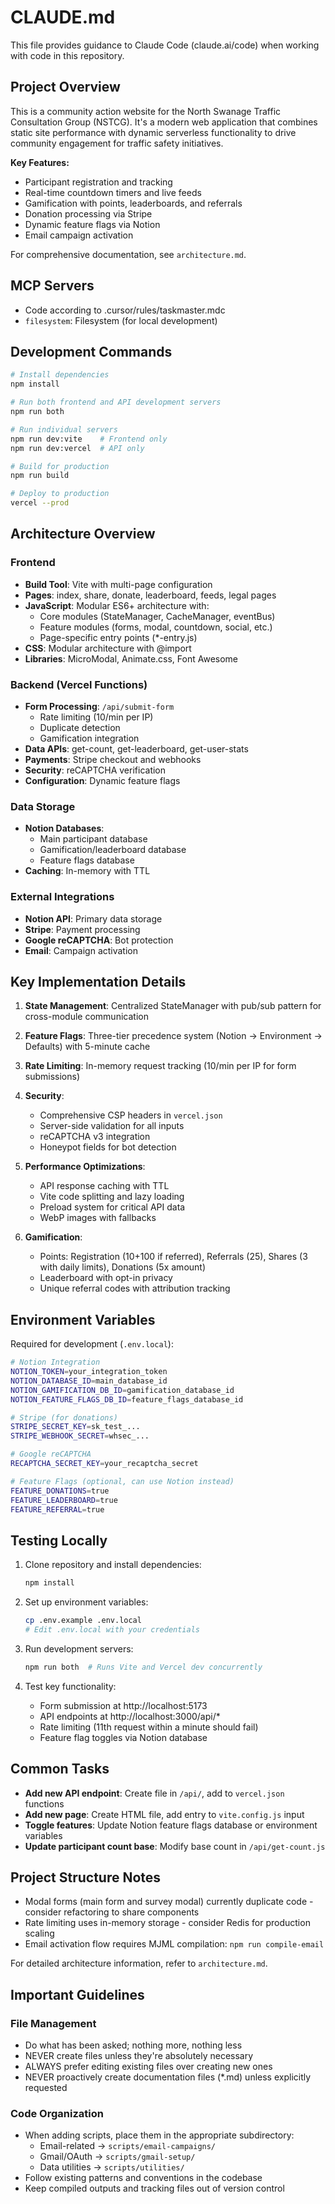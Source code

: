 # CLAUDE.md

This file provides guidance to Claude Code (claude.ai/code) when working with code in this repository.

## Project Overview

This is a community action website for the North Swanage Traffic Consultation Group (NSTCG). It's a modern web application that combines static site performance with dynamic serverless functionality to drive community engagement for traffic safety initiatives.

**Key Features:**
- Participant registration and tracking
- Real-time countdown timers and live feeds
- Gamification with points, leaderboards, and referrals
- Donation processing via Stripe
- Dynamic feature flags via Notion
- Email campaign activation

For comprehensive documentation, see `architecture.md`.

## MCP Servers

- Code according to .cursor/rules/taskmaster.mdc
- `filesystem`: Filesystem (for local development)

## Development Commands

```bash
# Install dependencies
npm install

# Run both frontend and API development servers
npm run both

# Run individual servers
npm run dev:vite    # Frontend only
npm run dev:vercel  # API only

# Build for production
npm run build

# Deploy to production
vercel --prod
```

## Architecture Overview

### Frontend
- **Build Tool**: Vite with multi-page configuration
- **Pages**: index, share, donate, leaderboard, feeds, legal pages
- **JavaScript**: Modular ES6+ architecture with:
  - Core modules (StateManager, CacheManager, eventBus)
  - Feature modules (forms, modal, countdown, social, etc.)
  - Page-specific entry points (*-entry.js)
- **CSS**: Modular architecture with @import
- **Libraries**: MicroModal, Animate.css, Font Awesome

### Backend (Vercel Functions)
- **Form Processing**: `/api/submit-form`
  - Rate limiting (10/min per IP)
  - Duplicate detection
  - Gamification integration
- **Data APIs**: get-count, get-leaderboard, get-user-stats
- **Payments**: Stripe checkout and webhooks
- **Security**: reCAPTCHA verification
- **Configuration**: Dynamic feature flags

### Data Storage
- **Notion Databases**:
  - Main participant database
  - Gamification/leaderboard database
  - Feature flags database
- **Caching**: In-memory with TTL

### External Integrations
- **Notion API**: Primary data storage
- **Stripe**: Payment processing
- **Google reCAPTCHA**: Bot protection
- **Email**: Campaign activation

## Key Implementation Details

1. **State Management**: Centralized StateManager with pub/sub pattern for cross-module communication

2. **Feature Flags**: Three-tier precedence system (Notion → Environment → Defaults) with 5-minute cache

3. **Rate Limiting**: In-memory request tracking (10/min per IP for form submissions)

4. **Security**: 
   - Comprehensive CSP headers in `vercel.json`
   - Server-side validation for all inputs
   - reCAPTCHA v3 integration
   - Honeypot fields for bot detection

5. **Performance Optimizations**:
   - API response caching with TTL
   - Vite code splitting and lazy loading
   - Preload system for critical API data
   - WebP images with fallbacks

6. **Gamification**:
   - Points: Registration (10+100 if referred), Referrals (25), Shares (3 with daily limits), Donations (5x amount)
   - Leaderboard with opt-in privacy
   - Unique referral codes with attribution tracking

## Environment Variables

Required for development (`.env.local`):
```bash
# Notion Integration
NOTION_TOKEN=your_integration_token
NOTION_DATABASE_ID=main_database_id
NOTION_GAMIFICATION_DB_ID=gamification_database_id
NOTION_FEATURE_FLAGS_DB_ID=feature_flags_database_id

# Stripe (for donations)
STRIPE_SECRET_KEY=sk_test_...
STRIPE_WEBHOOK_SECRET=whsec_...

# Google reCAPTCHA
RECAPTCHA_SECRET_KEY=your_recaptcha_secret

# Feature Flags (optional, can use Notion instead)
FEATURE_DONATIONS=true
FEATURE_LEADERBOARD=true
FEATURE_REFERRAL=true
```

## Testing Locally

1. Clone repository and install dependencies:
   ```bash
   npm install
   ```

2. Set up environment variables:
   ```bash
   cp .env.example .env.local
   # Edit .env.local with your credentials
   ```

3. Run development servers:
   ```bash
   npm run both  # Runs Vite and Vercel dev concurrently
   ```

4. Test key functionality:
   - Form submission at http://localhost:5173
   - API endpoints at http://localhost:3000/api/*
   - Rate limiting (11th request within a minute should fail)
   - Feature flag toggles via Notion database

## Common Tasks

- **Add new API endpoint**: Create file in `/api/`, add to `vercel.json` functions
- **Add new page**: Create HTML file, add entry to `vite.config.js` input
- **Toggle features**: Update Notion feature flags database or environment variables
- **Update participant count base**: Modify base count in `/api/get-count.js`

## Project Structure Notes

- Modal forms (main form and survey modal) currently duplicate code - consider refactoring to share components
- Rate limiting uses in-memory storage - consider Redis for production scaling
- Email activation flow requires MJML compilation: `npm run compile-email`

For detailed architecture information, refer to `architecture.md`.

## Important Guidelines

### File Management
- Do what has been asked; nothing more, nothing less
- NEVER create files unless they're absolutely necessary
- ALWAYS prefer editing existing files over creating new ones
- NEVER proactively create documentation files (*.md) unless explicitly requested

### Code Organization
- When adding scripts, place them in the appropriate subdirectory:
  - Email-related → `scripts/email-campaigns/`
  - Gmail/OAuth → `scripts/gmail-setup/`
  - Data utilities → `scripts/utilities/`
- Follow existing patterns and conventions in the codebase
- Keep compiled outputs and tracking files out of version control